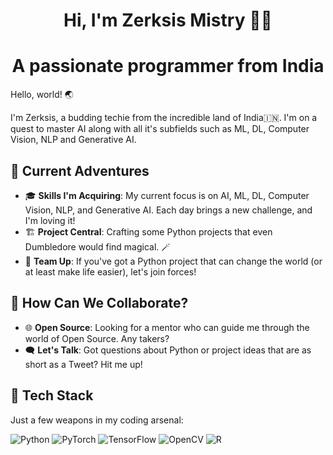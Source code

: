 # <h1 align="center"> Hi, I'm Zerksis Mistry 👨‍💻 </h>

## <h1 align="center"> A passionate programmer from India </h>

Hello, world! 🌏 

I'm Zerksis, a budding techie from the incredible land of India🇮🇳. I'm on a quest to master AI along with all it's subfields such as ML, DL, Computer Vision, NLP and Generative AI.

## 🌟 Current Adventures

- 🎓 **Skills I'm Acquiring**: My current focus is on AI, ML, DL, Computer Vision, NLP, and Generative AI. Each day brings a new challenge, and I'm loving it!
- 🏗 **Project Central**: Crafting some Python projects that even Dumbledore would find magical. 🪄
- 🤝 **Team Up**: If you've got a Python project that can change the world (or at least make life easier), let's join forces!

## 🤔 How Can We Collaborate?

- 🌐 **Open Source**: Looking for a mentor who can guide me through the world of Open Source. Any takers?
- 🗨 **Let's Talk**: Got questions about Python or project ideas that are as short as a Tweet? Hit me up!

## 🧰 Tech Stack

Just a few weapons in my coding arsenal:

![Python](https://img.shields.io/badge/-Python-black?style=flat&logo=python)
![PyTorch](https://img.shields.io/badge/-PyTorch-black?style=flat&logo=pytorch)
![TensorFlow](https://img.shields.io/badge/-TensorFlow-black?style=flat&logo=tensorflow)
![OpenCV](https://img.shields.io/badge/-OpenCV-black?style=flat&logo=opencv)
![R](https://img.shields.io/badge/-R-black?style=flat&logo=r)


